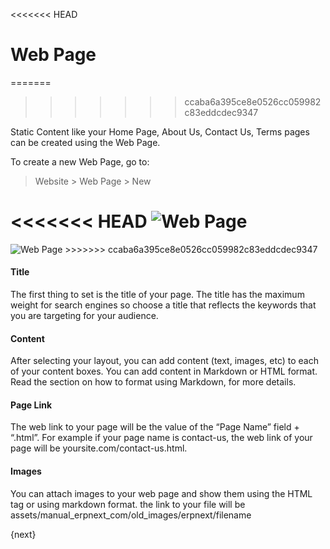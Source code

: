 <<<<<<< HEAD
# Web Page

=======
>>>>>>> ccaba6a395ce8e0526cc059982c83eddcdec9347
<p class="lead">Static Content like your Home Page, About Us, Contact Us, Terms pages can be created using the Web Page. </p>

To create a new Web Page, go to:

> Website > Web Page > New

<<<<<<< HEAD
<img class="screenshot" alt="Web Page" src="/docs/assets/img/website/web-page.png">
=======
<img class="screenshot" alt="Web Page" src="{{docs_base_url}}/assets/img/website/web-page.png">
>>>>>>> ccaba6a395ce8e0526cc059982c83eddcdec9347

#### Title

The first thing to set is the title of your page. The title has the maximum
weight for search engines so choose a title that reflects the keywords that
you are targeting for your audience.

#### Content

After selecting your layout, you can add content (text, images, etc) to each
of your content boxes. You can add content in Markdown or HTML format. Read
the section on how to format using Markdown, for more details.

#### Page Link

The web link to your page will be the value of the “Page Name” field +
“.html”. For example if your page name is contact-us, the web link of your
page will be yoursite.com/contact-us.html.

#### Images

You can attach images to your web page and show them using the  HTML tag or
using markdown format. the link to your file will be assets/manual_erpnext_com/old_images/erpnext/filename

{next}

